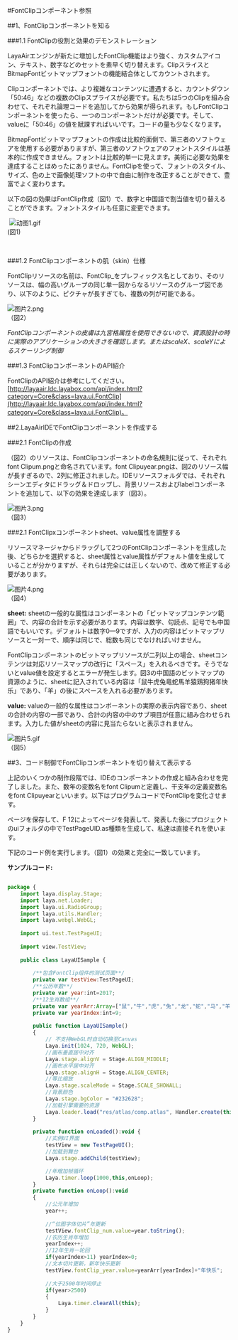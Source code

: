 #FontClipコンポーネント参照



##1、FontClipコンポーネントを知る

###1.1 FontClipの役割と効果のデモンストレーション

LayaAirエンジンが新たに増加したFontClip機能はより強く、カスタムアイコン、テキスト、数字などのセットを素早く切り替えます。ClipスライスとBitmapFontビットマップフォントの機能結合体としてカウントされます。

Clipコンポーネントでは、より複雑なコンテンツに遭遇すると、カウントダウン「50:46」などの複数のClipスプライスが必要です。私たちは5つのClipを組み合わせて、それぞれ論理コードを追加してから効果が得られます。もしFontClipコンポーネントを使ったら、一つのコンポーネントだけが必要です。そして、valueに「50:46」の値を賦課すればいいです。コードの量も少なくなります。

BitmapFontビットマップフォントの作成は比較的面倒で、第三者のソフトウェアを使用する必要がありますが、第三者のソフトウェアのフォントスタイルは基本的に作成できません。フォントは比較的単一に見えます。美術に必要な効果を達成することはめったにありません。FontClipを使って、フォントのスタイル、サイズ、色の上で画像処理ソフトの中で自由に制作を改正することができて、豊富でよく変わります。

以下の図の効果はFontClip作成（図1）で、数字と中国語で割当値を切り替えることができます。フォントスタイルも任意に変更できます。



​        ![动图1.gif](img/1.gif)<br/>(図1)

​

###1.2 FontClipコンポーネントの肌（skin）仕様

FontClipリソースの名前は、FontClip_をプレフィックス名としており、そのリソースは、幅の高いグループの同じ単一図からなるリソースのグループ図であり、以下のように、ピクチャが長すぎても、複数の列が可能である。

​![图片2.png](img/2.png)<br/>
（図2）

*FontClipコンポーネントの皮膚は九宮格属性を使用できないので、資源設計の時に実際のアプリケーションの大きさを確認します。またはscaleX、scaleYによるスケーリング制御*

###1.3 FontClipコンポーネントのAPI紹介

FontClipのAPI紹介は参考にしてください。[http://layaair.ldc.layabox.com/api/index.html?category=Core&class=laya.ui.FontClip](http://layaair.ldc.layabox.com/api/index.html?category=Core&class=laya.ui.FontClip)。





##2.LayaAirIDEでFontClipコンポーネントを作成する

###2.1 FontClipの作成

（図2）のリソースは、FontClipコンポーネントの命名規則に従って、それぞれfont Clipum.pngと命名されています。font Clipuyear.pngは、図2のリソース幅が長すぎるので、2列に修正されました。IDEリソースフォルダでは、それぞれシーンエディタにドラッグ＆ドロップし、背景リソースおよびlabelコンポーネントを追加して、以下の効果を達成します（図3）。

​![图片3.png](img/3.png)<br/>
（図3）



###2.1 FontClipxコンポーネントsheet、value属性を調整する

リソースマネージャからドラッグして2つのFontClipコンポーネントを生成した後、どちらかを選択すると、sheet属性とvalue属性がデフォルト値を生成していることが分かりますが、それらは完全には正しくないので、改めて修正する必要があります。

​![图片4.png](img/4.png)<br/>
（図4）

**sheet:** 
sheetの一般的な属性はコンポーネントの「ビットマップコンテンツ範囲」で、内容の合計を示す必要があります。内容は数字、句読点、記号でも中国語でもいいです。デフォルトは数字0—9ですが、入力の内容はビットマップリソースと一対一で、順序は同じで、総数も同じでなければいけません。

FontClipコンポーネントのビットマップリソースが二列以上の場合、sheetコンテンツは対応リソースマップの改行に「スペース」を入れるべきです。そうでないとvalue値を設定するとエラーが発生します。図3の中国語のビットマップの資源のように、sheetに記入されている内容は「鼠牛虎兔竜蛇馬羊猿鶏狗猪年快乐」であり、「羊」の後にスペースを入れる必要があります。

**value:**
valueの一般的な属性はコンポーネントの実際の表示内容であり、sheetの合計の内容の一部であり、合計の内容の中のサブ項目が任意に組み合わせられます。入力した値がsheetの内容に見当たらないと表示されません。



​![图片5.gif](img/5.gif)<br/>
（図5）



##3、コード制御でFontClipコンポーネントを切り替えて表示する

上記のいくつかの制作段階では、IDEのコンポーネントの作成と組み合わせを完了しました。また、数年の変数名をfont Clipumと定義し、干支年の定義変数名をfont Clipuyearといいます。以下はプログラムコードでFontClipを変化させます。

ページを保存して、F 12によってページを発表して、発表した後にプロジェクトのuiフォルダの中でTestPageUID.as種類を生成して、私達は直接それを使います。

下記のコード例を実行します。（図1）の効果と完全に一致しています。

**サンプルコード:**


```javascript

package {
	import laya.display.Stage;
	import laya.net.Loader;
	import laya.ui.RadioGroup;
	import laya.utils.Handler;
	import laya.webgl.WebGL;
	
	import ui.test.TestPageUI;
	
	import view.TestView;
	
	public class LayaUISample {
		
		/**包含FontClip组件的测试页面**/
		private var testView:TestPageUI;
  		/**公历年数**/
		private var year:int=2017;
		/**12生肖数组**/
		private var yearArr:Array=["鼠","牛","虎","兔","龙","蛇","马","羊","猴","鸡","狗","猪"];
		private var yearIndex:int=9;
		
		public function LayaUISample() 
		{
			// 不支持WebGL时自动切换至Canvas
			Laya.init(1024, 720, WebGL);
			//画布垂直居中对齐
			Laya.stage.alignV = Stage.ALIGN_MIDDLE;
			//画布水平居中对齐
			Laya.stage.alignH = Stage.ALIGN_CENTER;
			//等比缩放
			Laya.stage.scaleMode = Stage.SCALE_SHOWALL;
			//背景颜色
			Laya.stage.bgColor = "#232628";
			//加载引擎需要的资源
			Laya.loader.load("res/atlas/comp.atlas", Handler.create(this, onLoaded));
		}
		
		private function onLoaded():void {
			//实例UI界面
			testView = new TestPageUI();
			//加载到舞台
			Laya.stage.addChild(testView);

          	//年增加帧循环
			Laya.timer.loop(1000,this,onLoop);
		}
		private function onLoop():void
		{
			//公元年增加
			year++;
			
			//“位图字体切片”年更新
			testView.fontClip_num.value=year.toString();
			//农历生肖年增加
			yearIndex++;
			//12年生肖一轮回
			if(yearIndex>11) yearIndex=0;
			//文本切片更新，新年快乐更新
			testView.fontClip_year.value=yearArr[yearIndex]+"年快乐";
			
			//大于2500年时间停止
			if(year>2500)
			{
				Laya.timer.clearAll(this);
			}
		}
	}
}
```


